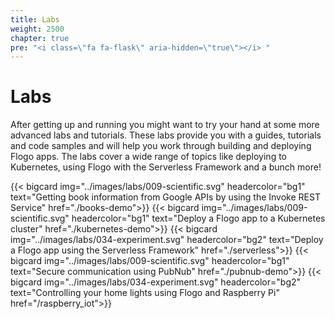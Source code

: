 ```yaml
---
title: Labs
weight: 2500
chapter: true
pre: "<i class=\"fa fa-flask\" aria-hidden=\"true\"></i> "
---
```


# Labs

After getting up and running you might want to try your hand at some more advanced labs and tutorials. These labs provide you with a guides, tutorials and code samples and will help you work through building and deploying Flogo apps. The labs cover a wide range of topics like deploying to Kubernetes, using Flogo with the Serverless Framework and a bunch more!

<div class="cards">

  {{< bigcard img="../images/labs/009-scientific.svg" headercolor="bg1" text="Getting book information from Google APIs by using the Invoke REST Service" href="./books-demo">}}
  {{< bigcard img="../images/labs/009-scientific.svg" headercolor="bg1" text="Deploy a Flogo app to a Kubernetes cluster" href="./kubernetes-demo">}}
  {{< bigcard img="../images/labs/034-experiment.svg" headercolor="bg2" text="Deploy a Flogo app using the Serverless Framework" href="./serverless">}}
  {{< bigcard img="../images/labs/009-scientific.svg" headercolor="bg1" text="Secure communication using PubNub" href="./pubnub-demo">}}
  {{< bigcard img="../images/labs/034-experiment.svg" headercolor="bg2" text="Controlling your home lights using Flogo and Raspberry Pi" href="/raspberry_iot">}}


